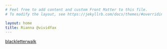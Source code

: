 ```yaml
---
# Feel free to add content and custom Front Matter to this file.
# To modify the layout, see https://jekyllrb.com/docs/themes/#overriding-theme-defaults

layout: home
title: Rianna @vividfax
---
```

[blackletterwalk](blackletterwalk)
